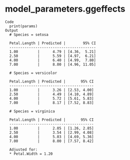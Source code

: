 # model_parameters.ggeffects

    Code
      print(params)
    Output
      # Species = setosa
      
      Petal.Length | Predicted |        95% CI
      ----------------------------------------
      1.00         |      4.79 | [4.36,  5.21]
      2.50         |      5.59 | [4.97,  6.21]
      4.00         |      6.40 | [4.99,  7.80]
      7.00         |      8.00 | [4.96, 11.05]
      
      # Species = versicolor
      
      Petal.Length | Predicted |       95% CI
      ---------------------------------------
      1.00         |      3.26 | [2.53, 4.00]
      2.50         |      4.49 | [4.10, 4.89]
      4.00         |      5.72 | [5.61, 5.83]
      7.00         |      8.17 | [7.52, 8.83]
      
      # Species = virginica
      
      Petal.Length | Predicted |       95% CI
      ---------------------------------------
      1.00         |      2.05 | [1.26, 2.85]
      2.50         |      3.54 | [2.99, 4.08]
      4.00         |      5.03 | [4.69, 5.36]
      7.00         |      8.00 | [7.57, 8.42]
      
      Adjusted for:
      * Petal.Width = 1.20

